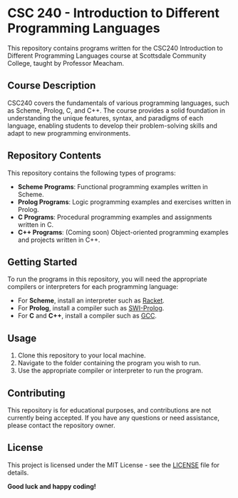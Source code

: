 # CSC 240 - Introduction to Different Programming Languages

This repository contains programs written for the CSC240 Introduction to Different Programming Languages course at Scottsdale Community College, taught by Professor Meacham.

## Course Description <a name="course-description"></a>

CSC240 covers the fundamentals of various programming languages, such as Scheme, Prolog, C, and C++. The course provides a solid foundation in understanding the unique features, syntax, and paradigms of each language, enabling students to develop their problem-solving skills and adapt to new programming environments.

## Repository Contents <a name="repository-contents"></a>

This repository contains the following types of programs:

- **Scheme Programs**: Functional programming examples written in Scheme.
- **Prolog Programs**: Logic programming examples and exercises written in Prolog.
- **C Programs**: Procedural programming examples and assignments written in C.
- **C++ Programs**: (Coming soon) Object-oriented programming examples and projects written in C++.

## Getting Started <a name="getting-started"></a>

To run the programs in this repository, you will need the appropriate compilers or interpreters for each programming language:

- For **Scheme**, install an interpreter such as [Racket](https://racket-lang.org/).
- For **Prolog**, install a compiler such as [SWI-Prolog](https://www.swi-prolog.org/).
- For **C** and **C++**, install a compiler such as [GCC](https://gcc.gnu.org/).

## Usage <a name="usage"></a>

1. Clone this repository to your local machine.
2. Navigate to the folder containing the program you wish to run.
3. Use the appropriate compiler or interpreter to run the program.

## Contributing <a name="contributing"></a>

This repository is for educational purposes, and contributions are not currently being accepted. If you have any questions or need assistance, please contact the repository owner.

## License <a name="license"></a>

This project is licensed under the MIT License - see the [LICENSE](LICENSE) file for details.

**Good luck and happy coding!**
